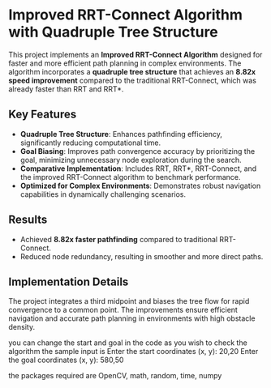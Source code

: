 # Improved RRT-Connect Algorithm with Quadruple Tree Structure

This project implements an **Improved RRT-Connect Algorithm** designed for faster and more efficient path planning in complex environments. The algorithm incorporates a **quadruple tree structure** that achieves an **8.82x speed improvement** compared to the traditional RRT-Connect, which was already faster than RRT and RRT*.

## Key Features
- **Quadruple Tree Structure**: Enhances pathfinding efficiency, significantly reducing computational time.
- **Goal Biasing**: Improves path convergence accuracy by prioritizing the goal, minimizing unnecessary node exploration during the search.
- **Comparative Implementation**: Includes RRT, RRT*, RRT-Connect, and the improved RRT-Connect algorithm to benchmark performance.
- **Optimized for Complex Environments**: Demonstrates robust navigation capabilities in dynamically challenging scenarios.

## Results
- Achieved **8.82x faster pathfinding** compared to traditional RRT-Connect.
- Reduced node redundancy, resulting in smoother and more direct paths.

## Implementation Details
The project integrates a third midpoint and biases the tree flow for rapid convergence to a common point. The improvements ensure efficient navigation and accurate path planning in environments with high obstacle density.




you can change the start and goal in the code as you wish to check the algorithm
the sample input is 
Enter the start coordinates (x, y): 20,20
Enter the goal coordinates (x, y): 580,50

the packages required are OpenCV, math, random, time, numpy
